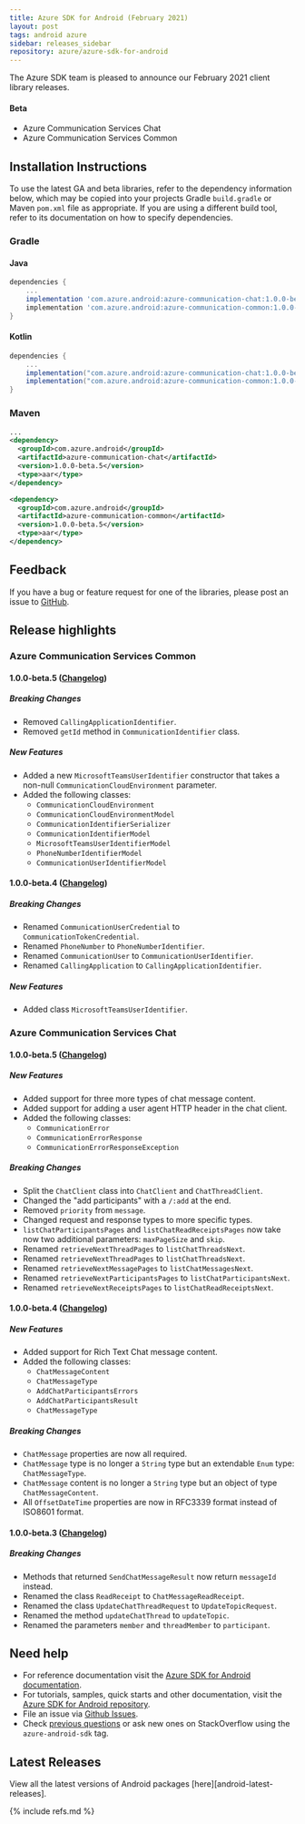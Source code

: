 ```yaml
---
title: Azure SDK for Android (February 2021)
layout: post
tags: android azure
sidebar: releases_sidebar
repository: azure/azure-sdk-for-android
---
```


The Azure SDK team is pleased to announce our February 2021 client library releases.

#### Beta

- Azure Communication Services Chat
- Azure Communication Services Common

## Installation Instructions

To use the latest GA and beta libraries, refer to the dependency information below, which may be copied into your projects Gradle `build.gradle` or Maven `pom.xml` file as appropriate. If you are using a different build tool, refer to its documentation on how to specify dependencies.

### Gradle

#### Java
```gradle
dependencies {
    ...
    implementation 'com.azure.android:azure-communication-chat:1.0.0-beta.5'
    implementation 'com.azure.android:azure-communication-common:1.0.0-beta.5'
}
```

#### Kotlin

```gradle
dependencies {
    ...
    implementation("com.azure.android:azure-communication-chat:1.0.0-beta.5")
    implementation("com.azure.android:azure-communication-common:1.0.0-beta.5")
}
```

### Maven

```xml
...
<dependency>
  <groupId>com.azure.android</groupId>
  <artifactId>azure-communication-chat</artifactId>
  <version>1.0.0-beta.5</version>
  <type>aar</type>
</dependency>

<dependency>
  <groupId>com.azure.android</groupId>
  <artifactId>azure-communication-common</artifactId>
  <version>1.0.0-beta.5</version>
  <type>aar</type>
</dependency>
```

## Feedback

If you have a bug or feature request for one of the libraries, please post an issue to [GitHub](https://github.com/azure/azure-sdk-for-android/issues).

## Release highlights

### Azure Communication Services Common

#### 1.0.0-beta.5 ([Changelog](https://github.com/Azure/azure-sdk-for-android/blob/master/sdk/communication/azure-communication-common/CHANGELOG.md#100-beta5-2021-02-08))

##### Breaking Changes

- Removed `CallingApplicationIdentifier`.
- Removed `getId` method in `CommunicationIdentifier` class.

##### New Features

- Added a new `MicrosoftTeamsUserIdentifier` constructor that takes a non-null `CommunicationCloudEnvironment` parameter.
- Added the following classes:
    - `CommunicationCloudEnvironment`
    - `CommunicationCloudEnvironmentModel`
    - `CommunicationIdentifierSerializer`
    - `CommunicationIdentifierModel`
    - `MicrosoftTeamsUserIdentifierModel`
    - `PhoneNumberIdentifierModel`
    - `CommunicationUserIdentifierModel`


#### 1.0.0-beta.4 ([Changelog](https://github.com/Azure/azure-sdk-for-android/blob/master/sdk/communication/azure-communication-common/CHANGELOG.md#100-beta4-2021-01-28))

##### Breaking Changes

- Renamed `CommunicationUserCredential` to `CommunicationTokenCredential`.
- Renamed `PhoneNumber` to `PhoneNumberIdentifier`.
- Renamed `CommunicationUser` to `CommunicationUserIdentifier`.
- Renamed `CallingApplication` to `CallingApplicationIdentifier`.

##### New Features

- Added class `MicrosoftTeamsUserIdentifier`.

### Azure Communication Services Chat

#### 1.0.0-beta.5 ([Changelog](https://github.com/Azure/azure-sdk-for-android/blob/master/sdk/communication/azure-communication-chat/CHANGELOG.md#100-beta5-2021-02-08))

##### New Features

- Added support for three more types of chat message content.
- Added support for adding a user agent HTTP header in the chat client.
- Added the following classes:
    - `CommunicationError`
    - `CommunicationErrorResponse`
    - `CommunicationErrorResponseException`

##### Breaking Changes

- Split the `ChatClient` class into `ChatClient` and `ChatThreadClient`.
- Changed the "add participants" with a `/:add` at the end.
- Removed `priority` from `message`.
- Changed request and response types to more specific types.
- `listChatParticipantsPages` and `listChatReadReceiptsPages` now take now two additional parameters: `maxPageSize` and `skip`.
- Renamed `retrieveNextThreadPages` to `listChatThreadsNext`.
- Renamed `retrieveNextThreadPages` to `listChatThreadsNext`.
- Renamed `retrieveNextMessagePages` to `listChatMessagesNext`.
- Renamed `retrieveNextParticipantsPages` to `listChatParticipantsNext`.
- Renamed `retrieveNextReceiptsPages` to `listChatReadReceiptsNext`.

#### 1.0.0-beta.4 ([Changelog](https://github.com/Azure/azure-sdk-for-android/blob/master/sdk/communication/azure-communication-chat/CHANGELOG.md#100-beta4-skipped))

##### New Features

- Added support for Rich Text Chat message content.
- Added the following classes:
    - `ChatMessageContent`
    - `ChatMessageType`
    - `AddChatParticipantsErrors`
    - `AddChatParticipantsResult`
    - `ChatMessageType`

##### Breaking Changes
    
- `ChatMessage` properties are now all required.
- `ChatMessage` type is no longer a `String` type but an extendable `Enum` type: `ChatMessageType`.
- `ChatMessage` content is no longer a `String` type but an object of type `ChatMessageContent`.
- All `OffsetDateTime` properties are now in RFC3339 format instead of ISO8601 format.

#### 1.0.0-beta.3 ([Changelog](https://github.com/Azure/azure-sdk-for-android/blob/master/sdk/communication/azure-communication-chat/CHANGELOG.md#100-beta4-skipped))

##### Breaking Changes

- Methods that returned `SendChatMessageResult` now return `messageId` instead.
- Renamed the class `ReadReceipt` to `ChatMessageReadReceipt`.
- Renamed the class `UpdateChatThreadRequest` to `UpdateTopicRequest`.
- Renamed the method `updateChatThread` to `updateTopic`.
- Renamed the parameters `member` and `threadMember` to `participant`.

## Need help

- For reference documentation visit the [Azure SDK for Android documentation](https://azure.github.io/azure-sdk-for-android/).
- For tutorials, samples, quick starts and other documentation, visit the [Azure SDK for Android repository](https://github.com/azure/azure-sdk-for-android/).
- File an issue via [Github Issues](https://github.com/Azure/azure-sdk-for-android/issues/new/choose).
- Check [previous questions](https://stackoverflow.com/questions/tagged/azure-android-sdk) or ask new ones on
 StackOverflow using the `azure-android-sdk` tag.

## Latest Releases

View all the latest versions of Android packages [here][android-latest-releases].

{% include refs.md %}
